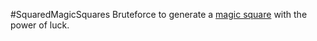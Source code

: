 #SquaredMagicSquares
Bruteforce to generate a [magic square](https://youtu.be/aOT_bG-vWyg) with the power of luck.